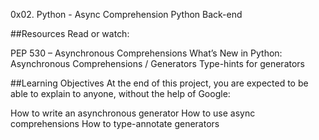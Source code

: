 0x02. Python - Async Comprehension
Python
Back-end


##Resources
Read or watch:

PEP 530 – Asynchronous Comprehensions
What’s New in Python: Asynchronous Comprehensions / Generators
Type-hints for generators

##Learning Objectives
At the end of this project, you are expected to be able to explain to anyone, without the help of Google:

How to write an asynchronous generator
How to use async comprehensions
How to type-annotate generators

